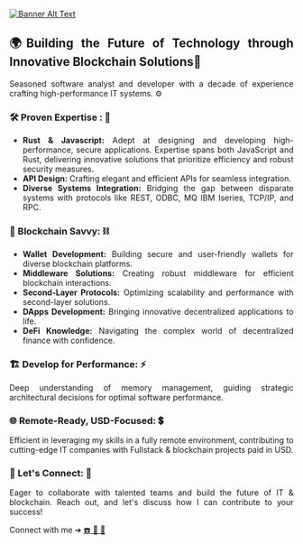 [![Banner Alt Text](https://media.licdn.com/dms/image/D4E16AQFiyq4rEhUosw/profile-displaybackgroundimage-shrink_350_1400/0/1698889731307?e=1710979200&v=beta&t=o-oAD_aniwCWPnZttJtcmpZBQhkotdVeoB9pC79RV0w)](https://linktr.ee/anfegu)
<div align="justify">
  
## 🌍Building the Future of Technology through Innovative Blockchain Solutions🎯
Seasoned software analyst and developer with a decade of experience crafting high-performance IT systems. ⚙️ 

### 🛠️ Proven Expertise : 🔧

- **Rust & Javascript:** Adept at designing and developing high-performance, secure applications. Expertise spans both JavaScript and Rust, delivering innovative solutions that prioritize efficiency and robust security measures.
- **API Design:** Crafting elegant and efficient APIs for seamless integration.
- **Diverse Systems Integration:** Bridging the gap between disparate systems with protocols like REST, ODBC, MQ IBM Iseries, TCP/IP, and RPC.

### 🔗 Blockchain Savvy: ⛓️ 

- **Wallet Development:** Building secure and user-friendly wallets for diverse blockchain platforms.
- **Middleware Solutions:** Creating robust middleware for efficient blockchain interactions.
- **Second-Layer Protocols:** Optimizing scalability and performance with second-layer solutions.
- **DApps Development:** Bringing innovative decentralized applications to life.
- **DeFi Knowledge:** Navigating the complex world of decentralized finance with confidence.

### 🏗️ Develop for Performance: ⚡

Deep understanding of memory management, guiding strategic architectural decisions for optimal software performance.

### 🌐 Remote-Ready, USD-Focused: 💲

Efficient in leveraging my skills in a fully remote environment, contributing to cutting-edge IT companies with Fullstack & blockchain projects paid in USD.

### 🤝 Let's Connect: 🔄

Eager to collaborate with talented teams and build the future of IT & blockchain. Reach out, and let's discuss how I can contribute to your success!

Connect with me ➔ [☎️ 📧 📲](https://linktr.ee/anfegu) 

</div>
